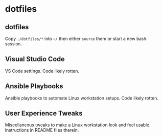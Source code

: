 # dotfiles

## dotfiles

Copy `./dotfiles/*` into `~/` then either `source` them or start
a new bash session.

## Visual Studio Code

VS Code settings. Code likely rotten.

## Ansible Playbooks

Ansible playbooks to automate Linux workstation setups. Code likely rotten.

## User Experience Tweaks

Miscellaneous tweaks to make a Linux workstation look and feel usable.
Instructions in README files therein.


